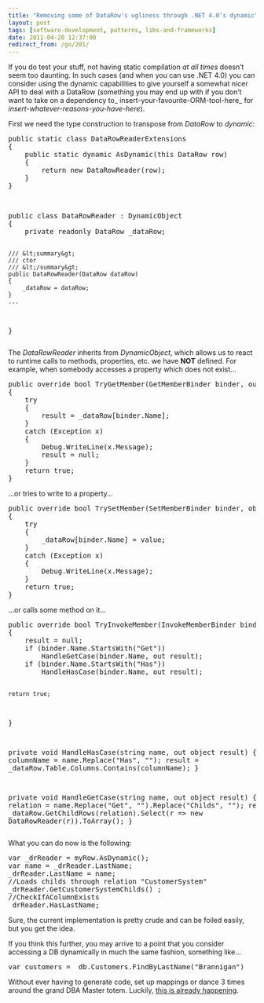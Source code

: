 ```yaml
---
title: "Removing some of DataRow's ugliness through .NET 4.0’s dynamic"
layout: post
tags: [software-development, patterns, libs-and-frameworks]
date: 2011-04-20 12:37:00
redirect_from: /go/201/
---
```


If you do test your stuff, not having static compilation _at all times_ doesn’t seem too daunting. In such cases (and when you can use .NET 4.0) you can consider using the dynamic capabilities to give yourself a somewhat nicer API to deal with a DataRow (something you may end up with if you don’t want to take on a dependency to_ insert-your-favourite-ORM-tool-here_ for _insert-whatever-reasons-you-have-here_).

First we need the type construction to transpose from _DataRow_ to _dynamic_:
 <div style="padding-bottom: 0px; margin: 0px; padding-left: 0px; padding-right: 0px; display: inline; float: none; padding-top: 0px" id="scid:812469c5-0cb0-4c63-8c15-c81123a09de7:6ecd7d11-598f-4665-bd98-0af8e3f56e98" class="wlWriterEditableSmartContent"><pre name="code" class="c#">public static class DataRowReaderExtensions
{
    public static dynamic AsDynamic(this DataRow row)
    {
        return new DataRowReader(row);
    }
}</pre></div>

&nbsp;

<div style="padding-bottom: 0px; margin: 0px; padding-left: 0px; padding-right: 0px; display: inline; float: none; padding-top: 0px" id="scid:812469c5-0cb0-4c63-8c15-c81123a09de7:a454cc15-7ad5-4015-b4cc-95cc16080049" class="wlWriterEditableSmartContent"><pre name="code" class="c#">public class DataRowReader : DynamicObject
{
    private readonly DataRow _dataRow;

    /// &lt;summary&gt;
    /// ctor
    /// &lt;/summary&gt;
    public DataRowReader(DataRow dataRow)
    {
        _dataRow = dataRow;
    }
    ...
}</pre></div>

The _DataRowReader_ inherits from _DynamicObject_, which allows us to react to runtime calls to methods, properties, etc. we have **NOT** defined. For example, when somebody accesses a property which does not exist...

<div style="padding-bottom: 0px; margin: 0px; padding-left: 0px; padding-right: 0px; display: inline; float: none; padding-top: 0px" id="scid:812469c5-0cb0-4c63-8c15-c81123a09de7:868e99a1-b843-4747-8764-a0ae955540d0" class="wlWriterEditableSmartContent"><pre name="code" class="c#">public override bool TryGetMember(GetMemberBinder binder, out object result)
{
    try
    {
        result = _dataRow[binder.Name];
    }
    catch (Exception x)
    {
        Debug.WriteLine(x.Message);
        result = null;
    }
    return true;
}</pre></div>

…or tries to write to a property…

<div style="padding-bottom: 0px; margin: 0px; padding-left: 0px; padding-right: 0px; display: inline; float: none; padding-top: 0px" id="scid:812469c5-0cb0-4c63-8c15-c81123a09de7:f7c626c7-3359-4666-825c-30164d33e03a" class="wlWriterEditableSmartContent"><pre name="code" class="c#">public override bool TrySetMember(SetMemberBinder binder, object value)
{
    try
    {
        _dataRow[binder.Name] = value;
    }
    catch (Exception x)
    {
        Debug.WriteLine(x.Message);
    }
    return true;
}</pre></div>

…or calls some method on it…

<div style="padding-bottom: 0px; margin: 0px; padding-left: 0px; padding-right: 0px; display: inline; float: none; padding-top: 0px" id="scid:812469c5-0cb0-4c63-8c15-c81123a09de7:268a457c-bd5e-468e-8297-a9b3ed35c0c2" class="wlWriterEditableSmartContent"><pre name="code" class="c#">public override bool TryInvokeMember(InvokeMemberBinder binder, object[] args, out object result)
{
    result = null;
    if (binder.Name.StartsWith("Get"))
        HandleGetCase(binder.Name, out result);
    if (binder.Name.StartsWith("Has"))
        HandleHasCase(binder.Name, out result);

    return true;
}

private void HandleHasCase(string name, out object result)
{
    var columnName = name.Replace("Has", "");
    result = _dataRow.Table.Columns.Contains(columnName);
}

private void HandleGetCase(string name, out object result)
{
    var relation = name.Replace("Get", "").Replace("Childs", "");
    result = _dataRow.GetChildRows(relation).Select(r =&gt; new DataRowReader(r)).ToArray();
}</pre></div>

What you can do now is the following:

<div style="padding-bottom: 0px; margin: 0px; padding-left: 0px; padding-right: 0px; display: inline; float: none; padding-top: 0px" id="scid:812469c5-0cb0-4c63-8c15-c81123a09de7:ad609e4f-f8f2-4b4e-9b38-91d33f34a86a" class="wlWriterEditableSmartContent"><pre name="code" class="c#">var _drReader = myRow.AsDynamic();
var name = _drReader.LastName;
_drReader.LastName = name;
//Loads childs through relation "CustomerSystem"
_drReader.GetCustomerSystemChilds() ;
//CheckIfAColumnExists
_drReader.HasLastName;
</pre></div>

Sure, the current implementation is pretty crude and can be foiled easily, but you get the idea. 

If you think this further, you may arrive to a point that you consider accessing a DB dynamically in much the same fashion, something like…

<div style="padding-bottom: 0px; margin: 0px; padding-left: 0px; padding-right: 0px; display: inline; float: none; padding-top: 0px" id="scid:812469c5-0cb0-4c63-8c15-c81123a09de7:ffd27179-8360-4af9-85d0-41540ab81cb7" class="wlWriterEditableSmartContent"><pre name="code" class="c#">var customers = _db.Customers.FindByLastName("Brannigan")</pre></div>

Without ever having to generate code, set up mappings or dance 3 times around the grand DBA Master totem. Luckily, [this is already happening](https://github.com/markrendle/Simple.Data).